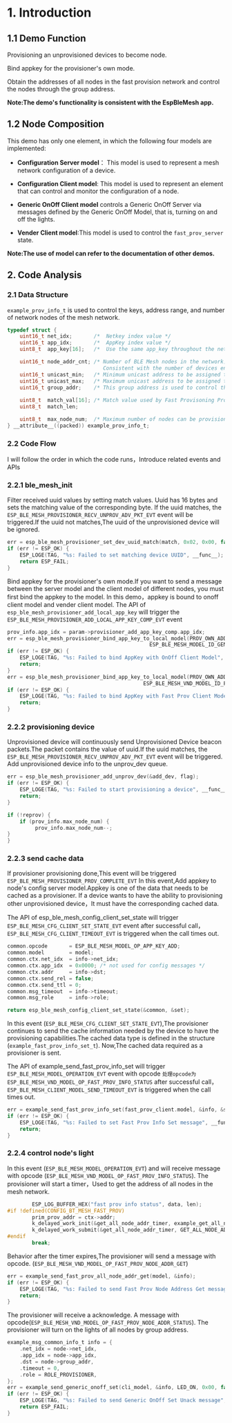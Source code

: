 # 1. Introduction
## 1.1 Demo Function
Provisioning an unprovisioned devices to become node.

Bind appkey for the provisioner's own mode.

Obtain the addresses of all nodes in the fast provision network and control the nodes through the group address.

**Note:The demo's functionality is consistent with the EspBleMesh app.**

## 1.2 Node Composition
This demo has only one element, in which the following four models are implemented:
- **Configuration Server model**： This model is used to represent a mesh network configuration of a device.
- **Configuration Client model**: This model is used to represent an element that can control and monitor the configuration of a node.
- **Generic OnOff Client model** controls a Generic OnOff Server via messages defined by the Generic OnOff Model, that is, turning on and off the lights.

- **Vender Client model**:This model is used to control the `fast_prov_server` state.

**Note:The use of model can refer to the documentation of other demos.**

## 2. Code Analysis
### 2.1  Data Structure
`example_prov_info_t` is used to control the keys, address range, and number of network nodes of the mesh network.
```c
typedef struct {
    uint16_t net_idx;       /*  Netkey index value */
    uint16_t app_idx;       /*  AppKey index value */
    uint8_t  app_key[16];   /*  Use the same app_key throughout the network*/

    uint16_t node_addr_cnt; /* Number of BLE Mesh nodes in the network，
                               Consistent with the number of devices entered by the app */
    uint16_t unicast_min;   /* Minimum unicast address to be assigned to the nodes in the network */
    uint16_t unicast_max;   /* Maximum unicast address to be assigned to the nodes in the network */
    uint16_t group_addr;    /* This group address is used to control the switch of all node lights 
                                                                                at the same time. */
    uint8_t  match_val[16]; /* Match value used by Fast Provisoning Provisioner */
    uint8_t  match_len;

    uint8_t  max_node_num;  /* Maximum number of nodes can be provisioned by the client */
} __attribute__((packed)) example_prov_info_t;
```
### 2.2  Code Flow
I will follow the order in which the code runs，Introduce related events and APIs

### 2.2.1 ble_mesh_init 

Filter received uuid values by setting match values. Uuid has 16 bytes and sets the matching value of the corresponding byte. If the uuid matches, the `ESP_BLE_MESH_PROVISIONER_RECV_UNPROV_ADV_PKT_EVT` event will be triggered.If the uuid not matches,The uuid of the unprovisioned device will be ignored.
```c
err = esp_ble_mesh_provisioner_set_dev_uuid_match(match, 0x02, 0x00, false);
if (err != ESP_OK) {
    ESP_LOGE(TAG, "%s: Failed to set matching device UUID", __func__);
    return ESP_FAIL;
}
```
Bind appkey for the provisioner's own mode.If you want to send a message between the server model and the client model of different nodes, you must first bind the appkey to the model.
In this demo，appkey is bound to onoff client model and vender client model.
The API of `esp_ble_mesh_provisioner_add_local_app_key` will trigger the `ESP_BLE_MESH_PROVISIONER_ADD_LOCAL_APP_KEY_COMP_EVT` event

```c
prov_info.app_idx = param->provisioner_add_app_key_comp.app_idx;
err = esp_ble_mesh_provisioner_bind_app_key_to_local_model(PROV_OWN_ADDR, prov_info.app_idx,
                                              ESP_BLE_MESH_MODEL_ID_GEN_ONOFF_CLI, CID_NVAL);
if (err != ESP_OK) {
    ESP_LOGE(TAG, "%s: Failed to bind AppKey with OnOff Client Model", __func__);
    return;
}
err = esp_ble_mesh_provisioner_bind_app_key_to_local_model(PROV_OWN_ADDR, prov_info.app_idx,
                                            ESP_BLE_MESH_VND_MODEL_ID_FAST_PROV_CLI, CID_ESP);
if (err != ESP_OK) {
    ESP_LOGE(TAG, "%s: Failed to bind AppKey with Fast Prov Client Model", __func__);
    return;
}
```
### 2.2.2 provisioning device
Unprovisioned device will continuously send Unprovisioned Device beacon packets.The packet contains the value of uuid.If the uuid matches, the `ESP_BLE_MESH_PROVISIONER_RECV_UNPROV_ADV_PKT_EVT` event will be triggered.
Add unprovisioned device info to the unprov_dev queue.
```c
err = esp_ble_mesh_provisioner_add_unprov_dev(&add_dev, flag);
if (err != ESP_OK) {
    ESP_LOGE(TAG, "%s: Failed to start provisioning a device", __func__);
    return;
}

if (!reprov) {
    if (prov_info.max_node_num) {
         prov_info.max_node_num--;
}
}
```
### 2.2.3 send cache data
If provisioner provisioning done,This event will be triggered `ESP_BLE_MESH_PROVISIONER_PROV_COMPLETE_EVT`
In this event,Add appkey to node's config server model.Appkey is one of the data that needs to be cached as a provisioner.
If a device wants to have the ability to provisioning other unprovisioned device，It must have the corresponding cached data.

The API of esp_ble_mesh_config_client_set_state will trigger `ESP_BLE_MESH_CFG_CLIENT_SET_STATE_EVT` event after successful call，`ESP_BLE_MESH_CFG_CLIENT_TIMEOUT_EVT` is triggered when the call times out.

```c
common.opcode       = ESP_BLE_MESH_MODEL_OP_APP_KEY_ADD;
common.model        = model;
common.ctx.net_idx  = info->net_idx;
common.ctx.app_idx  = 0x0000; /* not used for config messages */
common.ctx.addr     = info->dst;
common.ctx.send_rel = false;
common.ctx.send_ttl = 0;
common.msg_timeout  = info->timeout;
common.msg_role     = info->role;

return esp_ble_mesh_config_client_set_state(&common, &set);
```

In this event (`ESP_BLE_MESH_CFG_CLIENT_SET_STATE_EVT`),The provisioner continues to send the cache information needed by the device to have the provisioning capabilities.The cached data type is defined in the structure (`example_fast_prov_info_set_t`).
Now,The cached data required as a provisioner is sent.

The API of example_send_fast_prov_info_set will trigger `ESP_BLE_MESH_MODEL_OPERATION_EVT` event with opcode `处理opcode为ESP_BLE_MESH_VND_MODEL_OP_FAST_PROV_INFO_STATUS` after successful call，`ESP_BLE_MESH_CLIENT_MODEL_SEND_TIMEOUT_EVT` is triggered when the call times out.

```c
err = example_send_fast_prov_info_set(fast_prov_client.model, &info, &set);
if (err != ESP_OK) {
    ESP_LOGE(TAG, "%s: Failed to set Fast Prov Info Set message", __func__);
    return;
}
```
### 2.2.4 control node's light
In this event (`ESP_BLE_MESH_MODEL_OPERATION_EVT`) and will receive message with opcode (`ESP_BLE_MESH_VND_MODEL_OP_FAST_PROV_INFO_STATUS`).
The provisioner will start a timer，Used to get the address of all nodes in the mesh network.
```c
        ESP_LOG_BUFFER_HEX("fast prov info status", data, len);
#if !defined(CONFIG_BT_MESH_FAST_PROV)
        prim_prov_addr = ctx->addr;
        k_delayed_work_init(&get_all_node_addr_timer, example_get_all_node_addr);
        k_delayed_work_submit(&get_all_node_addr_timer, GET_ALL_NODE_ADDR_TIMEOUT);
#endif
        break;
```
Behavior after the timer expires,The provisioner will send a message with opcode. (`ESP_BLE_MESH_VND_MODEL_OP_FAST_PROV_NODE_ADDR_GET`)
```c
err = example_send_fast_prov_all_node_addr_get(model, &info);
if (err != ESP_OK) {
    ESP_LOGE(TAG, "%s: Failed to send Fast Prov Node Address Get message", __func__);
    return;
}
```

The provisioner will receive a acknowledge. A message with opcode(`ESP_BLE_MESH_VND_MODEL_OP_FAST_PROV_NODE_ADDR_STATUS`).
The provisioner will turn on the lights of all nodes by group address.

```c
example_msg_common_info_t info = {
    .net_idx = node->net_idx,
    .app_idx = node->app_idx,
    .dst = node->group_addr,
    .timeout = 0,
    .role = ROLE_PROVISIONER,
};
err = example_send_generic_onoff_set(cli_model, &info, LED_ON, 0x00, false);
if (err != ESP_OK) {
    ESP_LOGE(TAG, "%s: Failed to send Generic OnOff Set Unack message", __func__);
    return ESP_FAIL;
}
```
